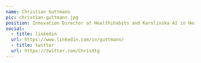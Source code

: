 ```yaml
---
name: Christian Guttmann
pic: christian-guttmann.jpg
position: Innovation Director at Healthihabits and Karolinska AI in Healthcare
social:
  - title: linkedin
  url: https://www.linkedin.com/in/guttmann/
  - title: twitter
  url: https://twitter.com/ChrisXtg
---
```

